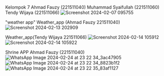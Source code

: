 Kelompok 7
Ahmad Fauzy (221511040)
Muhammad Syaifullah (221511060)
Tendy Wijaya (221511066)
![Screenshot 2024-02-07 095755](https://github.com/ahmadfauzy19/Proyek4/assets/117370634/072f6b1c-5afd-4c1b-ab8f-bd2b3d3c5ce5)

"weather app"
Weather_app (Ahmad Fauzy 221511040)
![Screenshot 2024-02-13 202909](https://github.com/ahmadfauzy19/Proyek4/assets/116853020/5652db07-f7bd-4f14-84ab-ac3b1cda1ddd)

Weather_app(Tendy Wijaya 221511066)
![Screenshot 2024-02-14 105912](https://github.com/ahmadfauzy19/Proyek4/assets/117370634/2d4b5075-dc1d-4262-b956-c180ad8ac153)
![Screenshot 2024-02-14 105922](https://github.com/ahmadfauzy19/Proyek4/assets/117370634/7bfb287d-aa0d-4653-bc55-0009ee7901db)

Shrine APP 
Ahmad Fauzy (221511040)
![WhatsApp Image 2024-02-24 at 23 22 34_3ac47905](https://github.com/ahmadfauzy19/Proyek4/assets/116853020/29911bd7-98b9-4586-85a5-ff441596eef7)
![WhatsApp Image 2024-02-24 at 23 22 34_8823b1f2](https://github.com/ahmadfauzy19/Proyek4/assets/116853020/d264cd72-6aae-4165-9d0a-fa28629d7028)
![WhatsApp Image 2024-02-24 at 23 22 35_83af1127](https://github.com/ahmadfauzy19/Proyek4/assets/116853020/302946ca-95f7-4e06-8a04-6e08f1a89d16)
